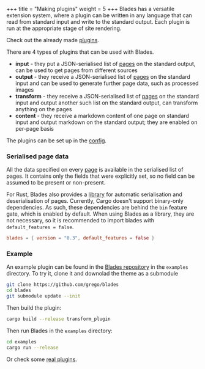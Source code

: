 +++
title = "Making plugins"
weight = 5
+++
Blades has a versatile extension system, where a plugin can be written in any language
that can read from standard input and write to the standard output.
Each plugin is run at the appropriate stage of site rendering.

Check out the already made [plugins](/plugins/index.html).

There are 4 types of plugins that can be used with Blades.
* **input** - they put a JSON-serialised list of [pages](/pages.html) on the standard output, can be used
  to get pages from different sources
* **output** - they receive a JSON-serialised list of [pages](/pages.html) on the standard input and can be
  used to generate further page data, such as processed images
* **transform** - they receive a JSON-serialised list of [pages](/pages.html) on the standard input and output
  another such list on the standard output, can transform anything on the pages
* **content** - they receive a markdown content of one page on standard input and output markdown on the standard output; they are enabled
  on per-page basis

The plugins can be set up in the [config](/config.html).

### Serialised page data
All the data specified on every [page](/pages.html) is available in the serialised list of pages.
It contains only the fields that were explicitly set, so no field can be assumed to be
present or non-present.

For Rust, Blades also provides a
[library](https://docs.rs/blades) for automatic serialisation and deserialisation of pages.
Currently, Cargo doesn't support binary-only dependencies. As such, these dependencies are behind
the `bin` feature gate, which is enabled by default. When using Blades as a library, they are not
necessary, so it is recommended to import blades with `default_features = false`.

```toml
blades = { version = "0.3", default_features = false }
```

### Example
An example plugin can be found in the [Blades repository](https://github.com/grego/blades)
in the `examples` directory.
To try it, clone it and downolad the theme as a submodule
```bash
git clone https://github.com/grego/blades
cd blades
git submodule update --init
```
Then build the plugin:
```bash
cargo build --release transform_plugin
```
Then run Blades in the `examples` directory:
```bash
cd examples
cargo run --release
```

Or check some [real plugins](/plugins/index.html).
